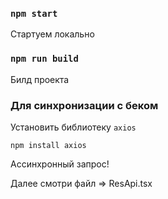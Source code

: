 ### `npm start`

Стартуем локально

### `npm run build`

Билд проекта

### Для синхронизации с беком

Установить библиотеку `axios`

```
npm install axios
```

Ассинхронный запрос!

Далее смотри файл => ResApi.tsx